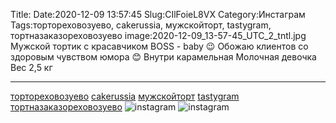 Title:
Date:2020-12-09 13:57:45
Slug:CIlFoieL8VX
Category:Инстаграм
Tags:тортореховозуево, cakerussia, мужскойторт, tastygram, тортназаказореховозуево
image:2020-12-09_13-57-45_UTC_2_tntl.jpg
Мужской тортик с красавчиком BOSS - baby 😉
Обожаю клиентов со здоровым чувством юмора 😊
Внутри карамельная Молочная девочка 
Вес 2,5 кг 
_______________________
[тортореховозуево]({tag}тортореховозуево) [cakerussia]({tag}cakerussia) [мужскойторт]({tag}мужскойторт) [tastygram]({tag}tastygram) [тортназаказореховозуево]({tag}тортназаказореховозуево)
![instagram]({attach}images/2020-12-09_13-57-45_UTC_2.jpg)
![instagram]({attach}images/2020-12-09_13-57-45_UTC_1.jpg)
